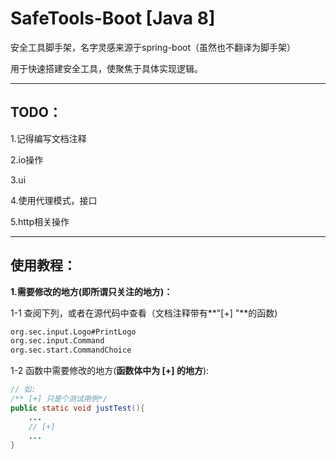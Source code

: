 # SafeTools-Boot [Java 8]

安全工具脚手架，名字灵感来源于spring-boot（虽然也不翻译为脚手架）

用于快速搭建安全工具，使聚焦于具体实现逻辑。

---

## TODO：

1.记得编写文档注释

2.io操作

3.ui

4.使用代理模式，接口

5.http相关操作

---

## 使用教程：

**1.需要修改的地方(即所谓只关注的地方)：**

1-1 查阅下列，或者在源代码中查看（文档注释带有**"[+] "**的函数)

```md
org.sec.input.Logo#PrintLogo
org.sec.input.Command
org.sec.start.CommandChoice
```

1-2 函数中需要修改的地方(**函数体中为 [+] 的地方**):

```java
// 如:
/** [+] 只是个测试用例*/
public static void justTest(){
    ...
    // [+]    
    ...
}
```



